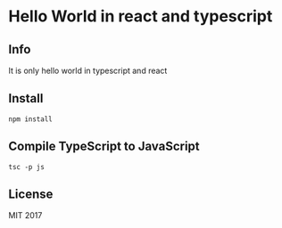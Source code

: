 # Hello World in react and typescript
## Info
It is only hello world in typescript and react
## Install
```
npm install
```
## Compile TypeScript to JavaScript
```
tsc -p js
```
## License
MIT 2017
